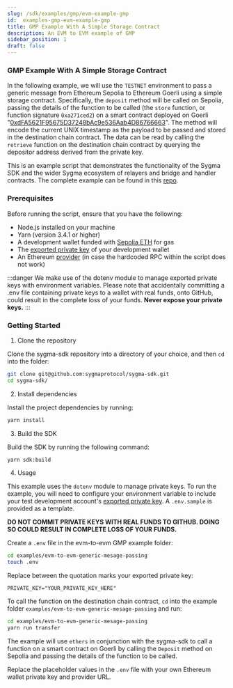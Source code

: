 ```yaml
---
slug: /sdk/examples/gmp/evm-example-gmp
id:  examples-gmp-evm-example-gmp
title: GMP Example With A Simple Storage Contract
description: An EVM to EVM example of GMP
sidebar_position: 1
draft: false
---
```


### GMP Example With A Simple Storage Contract

In the following example, we will use the `TESTNET` environment to pass a generic message from Ethereum Sepolia to Ethereum Goerli using a simple storage contract. Specifically, the `deposit` method will be called on Sepolia, passing the details of the function to be called (the `store` function, or function signature `0xa271ced2`) on a smart contract deployed on Goerli "[0xdFA5621F95675D37248bAc9e536Aab4D86766663](https://goerli.etherscan.io/address/0xdFA5621F95675D37248bAc9e536Aab4D86766663)". The method will encode the current UNIX timestamp as the payload to be passed and stored in the destination chain contract. The data can be read by calling the `retrieve` function on the destination chain contract by querying the depositor address derived from the private key.

This is an example script that demonstrates the functionality of the Sygma SDK and the wider Sygma ecosystem of relayers and bridge and handler contracts. The complete example can be found in this [repo](
https://github.com/sygmaprotocol/sygma-sdk/tree/main/examples/evm-to-evm-generic-mesage-passing).

### Prerequisites

Before running the script, ensure that you have the following:

- Node.js installed on your machine
- Yarn (version 3.4.1 or higher)
- A development wallet funded with [Sepolia ETH](https://sepolia-faucet.pk910.de/) for gas 
- The [exported private key](https://support.metamask.io/hc/en-us/articles/360015289632-How-to-export-an-account-s-private-key) of your development wallet
- An Ethereum [provider](https://www.infura.io/) (in case the hardcoded RPC within the script does not work)

:::danger
We make use of the dotenv module to manage exported private keys with environment variables. Please note that accidentally committing a .env file containing private keys to a wallet with real funds, onto GitHub, could result in the complete loss of your funds. **Never expose your private keys.**
:::

### Getting Started

1. Clone the repository 

Clone the sygma-sdk repository into a directory of your choice, and then `cd` into the folder:

```bash
git clone git@github.com:sygmaprotocol/sygma-sdk.git
cd sygma-sdk/
```

2. Install dependencies
   
Install the project dependencies by running:

```bash
yarn install
```

3. Build the SDK

Build the SDK by running the following command:

```bash
yarn sdk:build
```

4. Usage

This example uses the `dotenv` module to manage private keys. To run the example, you will need to configure your environment variable to include your test development account's [exported private key](https://support.metamask.io/hc/en-us/articles/360015289632-How-to-export-an-account-s-private-key). A `.env.sample` is provided as a template.

**DO NOT COMMIT PRIVATE KEYS WITH REAL FUNDS TO GITHUB. DOING SO COULD RESULT IN COMPLETE LOSS OF YOUR FUNDS.**

Create a `.env` file in the evm-to-evm GMP example folder:

```bash
cd examples/evm-to-evm-generic-mesage-passing
touch .env
```

Replace between the quotation marks your exported private key:

`PRIVATE_KEY="YOUR_PRIVATE_KEY_HERE"`

To call the function on the destination chain contract, `cd` into the example folder `examples/evm-to-evm-generic-mesage-passing` and run:

```bash
cd examples/evm-to-evm-generic-mesage-passing
yarn run transfer
```

The example will use `ethers` in conjunction with the sygma-sdk to call a function on a smart contract on Goerli by calling the `Deposit` method on Sepolia and passing the details of the function to be called.

Replace the placeholder values in the `.env` file with your own Ethereum wallet private key and provider URL.

